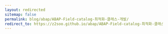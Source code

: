 ```yaml
---
layout: redirected
sitemap: false
permalink: blog/abap/ABAP-Field-catalog-최적화-클래스-개발/
redirect_to: https://z2soo.github.io/abap/ABAP-Field-catalog-최적화-클래스-개발/
---
```

